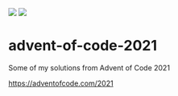 ![](https://img.shields.io/badge/days%20completed-11-red)
![](https://img.shields.io/badge/stars%20⭐-22-yellow)

# advent-of-code-2021
Some of my solutions from Advent of Code 2021 

https://adventofcode.com/2021
